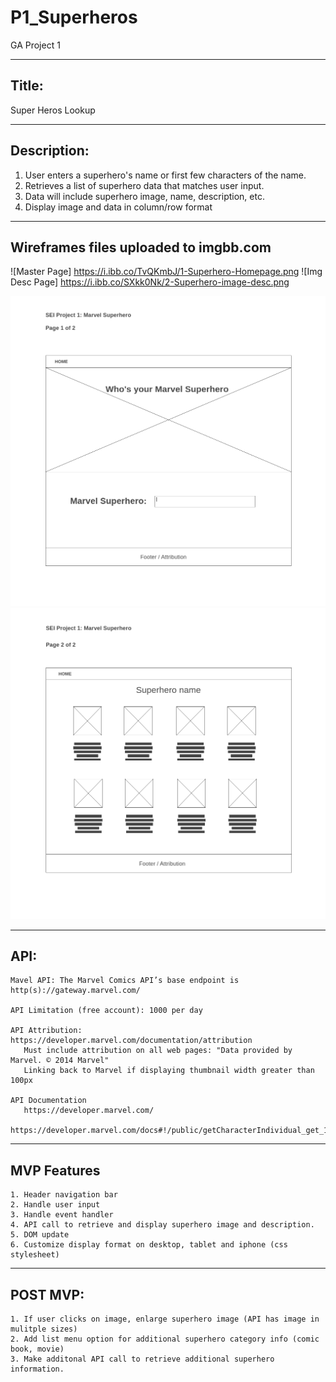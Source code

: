 # P1_Superheros
GA Project 1

---------------------
 Title:
---------------------
  Super Heros Lookup

---------------------
  Description: 
---------------------
1. User enters a superhero's name or first few characters of the name.
2. Retrieves a list of superhero data that matches user input.
3. Data will include superhero image, name, description, etc.
4. Display image and data in column/row format

---------------------
Wireframes files uploaded to imgbb.com
---------------------
![Master Page] https://i.ibb.co/TvQKmbJ/1-Superhero-Homepage.png
![Img Desc Page] https://i.ibb.co/SXkk0Nk/2-Superhero-image-desc.png

![Master Page](1-Superhero-Homepage.png)
![Img Desc Page](2-Superhero-image-desc.png)

---------------------
  API: 
---------------------
	Mavel API: The Marvel Comics API’s base endpoint is http(s)://gateway.marvel.com/

	API Limitation (free account): 1000 per day

	API Attribution: https://developer.marvel.com/documentation/attribution
	   Must include attribution on all web pages: "Data provided by Marvel. © 2014 Marvel"
  	   Linking back to Marvel if displaying thumbnail width greater than 100px 

	API Documentation
	   https://developer.marvel.com/
  	   https://developer.marvel.com/docs#!/public/getCharacterIndividual_get_1

---------------------
  MVP Features
---------------------

	1. Header navigation bar
	2. Handle user input
	3. Handle event handler
	4. API call to retrieve and display superhero image and description.
	5. DOM update
	6. Customize display format on desktop, tablet and iphone (css stylesheet)

---------------------
  POST MVP: 
---------------------
	1. If user clicks on image, enlarge superhero image (API has image in mulitple sizes)
	2. Add list menu option for additional superhero category info (comic book, movie)
	3. Make additonal API call to retrieve additional superhero information.



